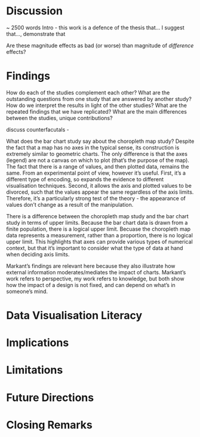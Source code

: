 # Discussion

~ 2500 words
Intro - this work is a defence of the thesis that… I suggest that…, demonstrate that

Are these magnitude effects as bad (or worse) than magnitude of *difference* effects?

# Findings

How do each of the studies complement each other? What are the outstanding questions from one study that are answered by another study? How do we interpret the results in light of the other studies? What are the repeated findings that we have replicated? What are the main differences between the studies, unique contributions?

discuss counterfacutals - 

What does the bar chart study say about the choropleth map study?
Despite the fact that a map has no axes in the typical sense, its construction is extremely similar to geometric charts. The only difference is that the axes (legend) are not a canvas on which to plot (that’s the purpose of the map). The fact that there is a range of values, and then plotted data, remains the same. From an experimental point of view, however it’s useful. First, it’s a different type of encoding, so expands the evidence to different visualisation techniques. Second, it allows the axis and plotted values to be divorced, such that the values appear the same regardless of the axis limits. Therefore, it’s a particularly strong test of the theory - the appearance of values don’t change as a result of the manipulation. 

There is a difference between the choropleth map study and the bar chart study in terms of upper limits. Because the bar chart data is drawn from a finite population, there is a logical upper limit. Becuase the choropleth map data represents a measurement, rather than a proportion, there is no logical upper limit. This highlights that axes can provide various types of numerical context, but that it’s important to consider what the type of data at hand when deciding axis limits.  

Markant’s findings are relevant here because they also illustrate how external information moderates/mediates the impact of charts. Markant’s work refers to perspective, my work refers to knowledge, but both show how the impact of a design is not fixed, and can depend on what’s in someone’s mind. 

# Data Visualisation Literacy

# Implications

# Limitations

# Future Directions

# Closing Remarks



